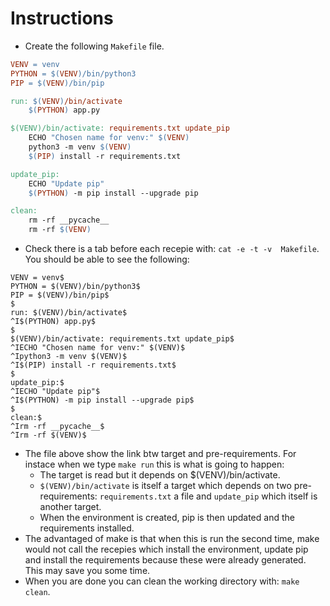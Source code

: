 # Instructions

- Create the following `Makefile` file.
```makefile
VENV = venv
PYTHON = $(VENV)/bin/python3
PIP = $(VENV)/bin/pip

run: $(VENV)/bin/activate
	$(PYTHON) app.py

$(VENV)/bin/activate: requirements.txt update_pip
	ECHO "Chosen name for venv:" $(VENV)
	python3 -m venv $(VENV)
	$(PIP) install -r requirements.txt

update_pip:
	ECHO "Update pip"
	$(PYTHON) -m pip install --upgrade pip

clean:
	rm -rf __pycache__
	rm -rf $(VENV)
```
- Check there is a tab before each recepie with: `cat -e -t -v  Makefile`. You should be able to see the following:
```shell
VENV = venv$
PYTHON = $(VENV)/bin/python3$
PIP = $(VENV)/bin/pip$
$
run: $(VENV)/bin/activate$
^I$(PYTHON) app.py$
$
$(VENV)/bin/activate: requirements.txt update_pip$
^IECHO "Chosen name for venv:" $(VENV)$
^Ipython3 -m venv $(VENV)$
^I$(PIP) install -r requirements.txt$
$
update_pip:$
^IECHO "Update pip"$
^I$(PYTHON) -m pip install --upgrade pip$
$
clean:$
^Irm -rf __pycache__$
^Irm -rf $(VENV)$
```
- The file above show the link btw target and pre-requirements. For instace when we type `make run` this is what is going to happen:
    - The target is read but it depends on $(VENV)/bin/activate.
    - `$(VENV)/bin/activate` is itself a target which depends on two pre-requirements: `requirements.txt` a file and `update_pip` which itself is another target.
    - When the environment is created, pip is then updated and the requirements installed.
- The advantaged of make is that when this is run the second time, make would not call the recepies which install the environment, update pip and install the requirements because these were already generated. This may save you some time.
- When you are done you can clean the working directory with: `make clean`.
